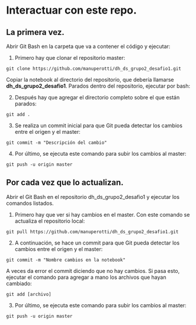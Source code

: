 # Interactuar con este repo.
## La primera vez.
Abrir Git Bash en la carpeta que va a contener el código y ejecutar:
1. Primero hay que clonar el repositorio master:
```
git clone https://github.com/manuperotti/dh_ds_grupo2_desafio1.git
```
Copiar la notebook al directorio del repositorio, que debería llamarse **dh_ds_grupo2_desafio1**. 
Parados dentro del repositorio, ejecutar por bash:

2. Después hay que agregar el directorio completo sobre el que están parados:
```
git add .
```
3. Se realiza un commit inicial para que Git pueda detectar los cambios entre el origen y el master:
```
git commit -m "Descripción del cambio"
```
4. Por último, se ejecuta este comando para subir los cambios al master:
```
git push -u origin master
```
## Por cada vez que lo actualizan.
Abrir el Git Bash en el repositorio dh_ds_grupo2_desafio1 y ejecutar los comandos listados.
1. Primero hay que ver si hay cambios en el master. Con este comando se actualiza el repositorio local:
```
git pull https://github.com/manuperotti/dh_ds_grupo2_desafio1.git
```
2. A continuación, se hace un commit para que Git pueda detectar los cambios entre el origen y el master:
```
git commit -m "Nombre cambios en la notebook"
```
A veces da error el commit diciendo que no hay cambios. Si pasa esto, ejecutar el comando para agregar a mano los archivos que hayan cambiado:
```
git add [archivo]
```
3. Por último, se ejecuta este comando para subir los cambios al master:
```
git push -u origin master
```

